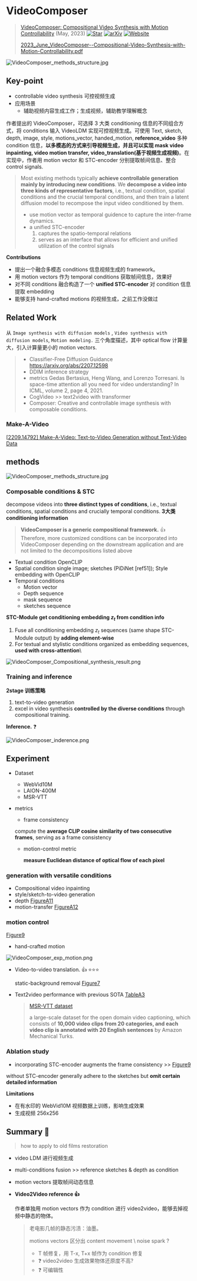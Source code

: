# VideoComposer

> [VideoComposer: Compositional Video Synthesis with Motion Controllability](https://arxiv.org/abs/2306.02018) (May, 2023)
> [![Star](https://camo.githubusercontent.com/f3e411ac406a8793396b60a88e445f2b46ab95fc46d0d0376607ea93e1fac6b9/68747470733a2f2f696d672e736869656c64732e696f2f6769746875622f73746172732f64616d6f2d76696c61622f766964656f636f6d706f7365722e7376673f7374796c653d736f6369616c266c6162656c3d53746172)](https://github.com/damo-vilab/videocomposer) [![arXiv](https://camo.githubusercontent.com/0835af0e1376c6ea0c5c19fc50d0824d82eec71980e055575cb87b55a74f8b39/68747470733a2f2f696d672e736869656c64732e696f2f62616467652f61725869762d6233316231622e737667)](https://arxiv.org/abs/2306.02018) [![Website](https://camo.githubusercontent.com/3e5ac86a01b8da4c1744c6b481736db4f759253d7b2bd1c6ee2bf1882146717f/68747470733a2f2f696d672e736869656c64732e696f2f62616467652f576562736974652d396366)](https://videocomposer.github.io/)
>
> [2023_June_VideoComposer--Compositional-Video-Synthesis-with-Motion-Controllability.pdf](./2023_June_VideoComposer--Compositional-Video-Synthesis-with-Motion-Controllability.pdf)

![VideoComposer_methods_structure.jpg](./docs/VideoComposer_methods_structure.jpg)



## **Key-point**

- controllable video synthesis 可控视频生成
- 应用场景
  - 辅助视频内容生成工作；生成视频，辅助教学理解概念

作者提出的 VideoComposer，可选择 3 大类 conditioning 信息的不同组合方式，将 conditions 输入 VideoLDM 实现可控视频生成。可使用 Text,  sketch, depth, image, style, motions_vector, handed_motion, **reference_video** 多种 condition 信息，**以多模态的方式来引导视频生成，并且可以实现 mask video inpainting, video motion transfer, video_translation(基于视频生成视频)**。在实现中，作者用 motion vector 和 STC-encoder 分别提取帧间信息、整合 control signals.

> Most existing methods typically **achieve controllable generation mainly by introducing new conditions**. We **decompose a video into three kinds of representative factors**, i.e., textual condition, spatial conditions and the crucial temporal conditions, and then train a latent diffusion model to recompose the input video conditioned by them.
>
> - use motion vector as temporal guidence to capture the inter-frame dynamics.
> - a unified STC-encoder
>   1. captures the spatio-temporal relations
>   2. serves as an interface that allows for efficient and unified utilization of the control signals



**Contributions**

- 提出一个融合多模态 conditions 信息视频生成的 framework。
- 用 motion vectors 作为 temporal conditions 获取帧间信息，效果好
- 对不同 conditions 融合构造了一个 **unified STC-encoder** 对 condition 信息提取 embedding
- 能够支持 hand-crafted motions 的视频生成，之前工作没做过



## **Related Work**

从 `Image synthesis with diffusion models` , `Video synthesis with diffusion models`, `Motion modeling.` 三个角度描述，其中 optical flow 计算量大，引入计算量更小的 motion vectors.

> - Classifier-Free Diffusion Guidance
>   https://arxiv.org/abs/2207.12598
> - DDIM inference strategy
> - metrics
>   Gedas Bertasius, Heng Wang, and Lorenzo Torresani. Is space-time attention all you need for video understanding? In ICML, volume 2, page 4, 2021.
> - CogVideo  >> text2video with transformer
> - Composer: Creative and controllable image synthesis with composable conditions.

### Make-A-Video

[[2209.14792\] Make-A-Video: Text-to-Video Generation without Text-Video Data](https://arxiv.org/abs/2209.14792)



## **methods**

![VideoComposer_methods_structure.jpg](./docs/VideoComposer_methods_structure.jpg)

### Composable conditions & STC

decompose videos into **three distinct types of conditions**, i.e., textual conditions, spatial conditions and crucially temporal conditions.  **3大类 conditioning information**

> **VideoComposer is a generic compositional framework.** :+1: Therefore, more customized conditions can be incorporated into VideoComposer depending on the downstream application and are not limited to the decompositions listed above

- Textual condition
  OpenCLIP
- Spatial condition
  single image; sketches (PiDiNet [ref51]); Style embedding with OpenCLIP
- Temporal conditions
  - Motion vector
  - Depth sequence
  - mask sequence
  - sketches sequence



**STC-Module get conditioning embedding $z_t$ from condition info** 

1. Fuse all conditioning embedding $z_t$ sequences (same shape STC-Module output) by **adding element-wise**
2. For textual and stylistic conditions organized as embedding sequences, **used with cross-attention**\



![VideoComposer_Compositional_synthesis_result.png](./docs/VideoComposer_Compositional_synthesis_result.png)



### Training and inference

**2stage 训练策略**

1. text-to-video generation
2. excel in video synthesis **controlled by the diverse conditions** through compositional training.

**Inference.** :question:

![VideoComposer_inderence.png](./docs/VideoComposer_inderence.png)





## Experiment

- Dataset

  - WebVid10M
  - LAION-400M
  - MSR-VTT

- metrics

  -  frame consistency

    compute the **average CLIP cosine similarity of two consecutive frames**, serving as a frame consistency

  - motion-control metric

    **measure Euclidean distance of optical flow of each pixel**


### generation with versatile conditions

- Compositional video inpainting
- style/sketch-to-video generation
- depth [FigureA11](./2023_June_VideoComposer--Compositional-Video-Synthesis-with-Motion-Controllability.pdf#page=15)
- motion-transfer [FigureA12](./2023_June_VideoComposer--Compositional-Video-Synthesis-with-Motion-Controllability.pdf#page=16)



###  motion control

 [Figure9](./2023_June_VideoComposer--Compositional-Video-Synthesis-with-Motion-Controllability.pdf#page=9)

- hand-crafted motion

![VideoComposer_exp_motion.png](./docs/VideoComposer_exp_motion.png)

- Video-to-video translation. :+1: :star::star::star:

  static-background removal [Figure7](./2023_June_VideoComposer--Compositional-Video-Synthesis-with-Motion-Controllability.pdf#page=<8>)

- Text2video performance with previous SOTA [TableA3](./2023_June_VideoComposer--Compositional-Video-Synthesis-with-Motion-Controllability.pdf#page=17)

  > [MSR-VTT dataset](https://paperswithcode.com/dataset/msr-vtt)
  >
  >  a large-scale dataset for the open domain video captioning, which consists of **10,000 video clips from 20 categories, and each video clip is annotated with 20 English sentences** by Amazon Mechanical Turks.

  

### Ablation study

-  incorporating STC-encoder augments the frame consistency >> [Figure9](./2023_June_VideoComposer--Compositional-Video-Synthesis-with-Motion-Controllability.pdf#page9)

  without STC-encoder generally adhere to the sketches but **omit certain detailed information**



**Limitations**

- 在有水印的 WebVid10M 视频数据上训练，影响生成效果
- 生成视频 256x256 



## **Summary :star2:**

> how to apply to old films restoration

- video LDM 进行视频生成

- multi-conditions fusion >> reference sketches & depth as condition

- motion vectors 提取帧间动态信息

- **Video2Video reference :+1:**

  作者单独用 motion vectors 作为 condition 进行 video2video，能够去掉视频中静态的物体。

  > 老电影几帧的静态污渍：油墨。
  >
  > motions vectors 区分出 content movement \ noise spark ?
  >
  > - T 帧修复，用 T-x, T+x 帧作为 condition 修复
  > - :question: video2video 生成效果物体还原度不高?
  > - :question: 可编辑性

  
